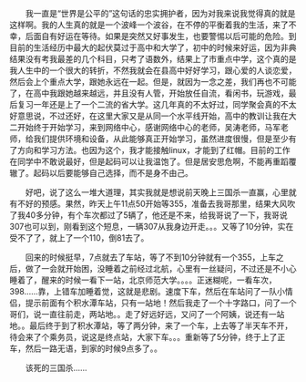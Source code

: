<div id="sina_keyword_ad_area2" class="articalContent  ">
			<p STYLE="TexT-inDenT: 2em">
我一直是“世界是公平的”这句话的忠实拥护者，因为对我来说我觉得真的就是这样啊。我的人生真的就是一个波峰一个波谷，在不停的平衡着我的生活，来了不幸，后面自有好运在等待。如果是突然又好事发生，也要警惕以后可能的危险。到目前的生活经历中最大的起伏莫过于高中和大学了，初中的时候来好运，因为非典结果没有考我最差的几个科目，只考了语数外，结果上了市重点中学，这个真的是我人生中的一个很大的转折，不然我就会在县高中好好学习，跟心爱的人谈恋爱，然后会上个重点大学，跟她永远在一起。但是，就因为一念之差，我们再也不可能了，在高中我跟她越来越远，并且没有人管，开始放任自流，看闲书，玩游戏，最后复习一年还是上了一个二流的省大学。这几年真的不太好过，同学聚会真的不太好意思说，不过还好，在这里大家又是从同一个水平线开始，高中的教训让我在大二开始终于开始学习，来到网络中心，感谢网络中心的老师，吴涛老师，马军老师，给我们提供环境和设备，从此能够真正开始学习，虽然进度很慢，但是至少有了方向和学习方法。也因为这个，我才能接触linux，才能到了红帽。目前的工作在同学中不敢说最好，但是起码可以让我温饱了。但是居安思危啊，不能再重蹈覆辙了。起码以后要能够自己选择，而不是身不由己。</P>
<p STYLE="TexT-inDenT: 2em">
好吧，说了这么一堆大道理，其实我就是想说前天晚上三国杀一直赢，心里就有不好的预感。果然，昨天上午11点50开始等355，准备去我哥那里，结果大风吹了我40多分钟，有个车次都过了5辆了，他还是不来，给我哥说了一下，我哥说307也可以到，刚看到这个短息，一辆307从我身边开走。。。又等了10分钟，实在受不了了，就上了一个110，倒81去了。</P>
<p STYLE="TexT-inDenT: 2em">
回来的时候挺早，7点就去了车站，等了不到10分钟就有一个355，上车之后，做了一会就开始困，没睡着之前经过北航，心里有一丝疑问，不过还是不小心睡着了，醒来的时候一看下一站，北京师范大学。。。。正迷糊呢，一看车次，398……靠，上错车加睡着觉，这就是悲剧。速度下车，然后在车站问了一队小情侣，提示前面有个积水潭车站，只有一站地！然后我走了一个十字路口，问了一个哥们，说一直往前走，两站地。。走了好远好远，又问了一个阿姨，说还有一站地。。最后终于到了积水潭站，等了两分钟，来了一个车，上去等了半天车不开，待会来了个乘务员，说这是终点站，大家下车。。。重新等了5分钟，终于上了正车，然后一路无语，到家的时候9点多了。。</P>
<p STYLE="TexT-inDenT: 2em">该死的三国杀……</P>							
		</div>